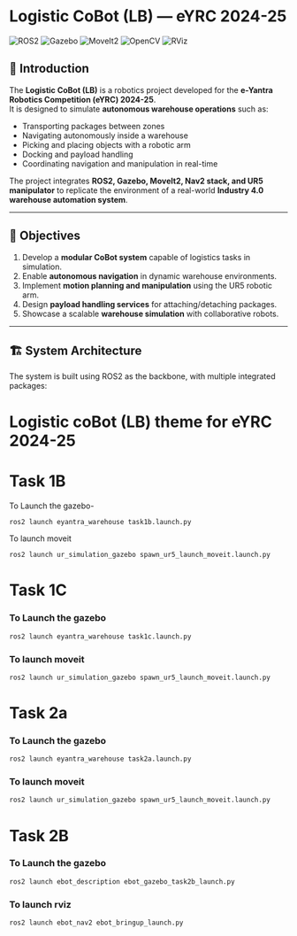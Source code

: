 #  Logistic CoBot (LB) — eYRC 2024-25
![ROS2](https://img.shields.io/badge/ROS2-Humble-blue?logo=ros&logoColor=white)
![Gazebo](https://img.shields.io/badge/Gazebo-Simulation-orange?logo=ros)
![MoveIt2](https://img.shields.io/badge/MoveIt2-Robot%20Manipulation-green?logo=ros)
![OpenCV](https://img.shields.io/badge/OpenCV-Computer%20Vision-red?logo=opencv&logoColor=white)
![RViz](https://img.shields.io/badge/RViz-Visualization-purple?logo=ros&logoColor=white)

## 📌 Introduction  

The **Logistic CoBot (LB)** is a  robotics project developed for the **e-Yantra Robotics Competition (eYRC) 2024-25**.  
It is designed to simulate **autonomous warehouse operations** such as:  

- Transporting packages between zones  
- Navigating autonomously inside a warehouse  
- Picking and placing objects with a robotic arm  
- Docking and payload handling  
- Coordinating navigation and manipulation in real-time  

The project integrates **ROS2, Gazebo, MoveIt2, Nav2 stack, and UR5 manipulator** to replicate the environment of a real-world **Industry 4.0 warehouse automation system**.  

---

## 🎯 Objectives  

1. Develop a **modular CoBot system** capable of logistics tasks in simulation.  
2. Enable **autonomous navigation** in dynamic warehouse environments.  
3. Implement **motion planning and manipulation** using the UR5 robotic arm.  
4. Design **payload handling services** for attaching/detaching packages.  
5. Showcase a scalable **warehouse simulation** with collaborative robots.  

---

## 🏗️ System Architecture  

The system is built using ROS2 as the backbone, with multiple integrated packages:  




# Logistic coBot (LB) theme for eYRC 2024-25



# Task 1B

To Launch the gazebo-


```sh
ros2 launch eyantra_warehouse task1b.launch.py
```
To launch moveit

```sh
ros2 launch ur_simulation_gazebo spawn_ur5_launch_moveit.launch.py 
```

# Task 1C

### To Launch the gazebo

```sh
ros2 launch eyantra_warehouse task1c.launch.py  
```

### To launch moveit
```sh
ros2 launch ur_simulation_gazebo spawn_ur5_launch_moveit.launch.py 
```

# Task 2a

### To Launch the gazebo

```sh
ros2 launch eyantra_warehouse task2a.launch.py  
```

### To launch moveit
```sh
ros2 launch ur_simulation_gazebo spawn_ur5_launch_moveit.launch.py 
```


# Task 2B

### To Launch the gazebo

```sh
ros2 launch ebot_description ebot_gazebo_task2b_launch.py
```



### To launch rviz
```sh
ros2 launch ebot_nav2 ebot_bringup_launch.py 
```
